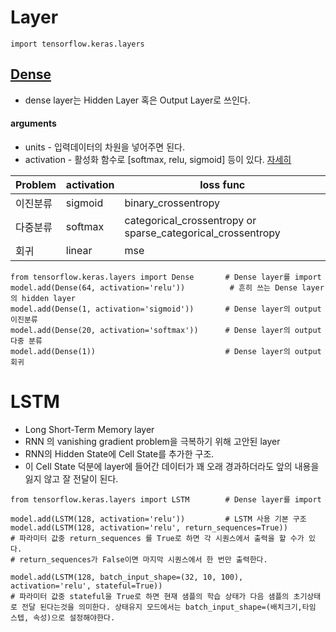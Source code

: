 # Layer
```
import tensorflow.keras.layers
```
## [Dense](https://keras.io/layers/core/#dense)
- dense layer는 Hidden Layer 혹은 Output Layer로 쓰인다.
#### arguments
- units - 입력데이터의 차원을 넣어주면 된다.
- activation - 활성화 함수로 [softmax, relu, sigmoid] 등이 있다. [자세히](https://keras.io/activations/)

|Problem| activation |  loss func|
|--                 |--         |--|
|이진분류| sigmoid | binary_crossentropy |
|다중분류|softmax|categorical_crossentropy or sparse_categorical_crossentropy|
|회귀| linear | mse|


```{python}
from tensorflow.keras.layers import Dense  		# Dense layer를 import
model.add(Dense(64, activation='relu'))          # 흔히 쓰는 Dense layer의 hidden layer
model.add(Dense(1, activation='sigmoid'))       # Dense layer의 output 이진분류
model.add(Dense(20, activation='softmax'))      # Dense layer의 output 다중 분류 
model.add(Dense(1))                             # Dense layer의 output 회귀
```

# LSTM
- Long Short-Term Memory layer
- RNN 의 vanishing gradient problem을 극복하기 위해 고안된 layer
- RNN의 Hidden State에 Cell State를 추가한 구조.
- 이 Cell State 덕분에 layer에 들어간 데이터가 꽤 오래 경과하더라도 앞의 내용을 잃지 않고 잘 전달이 된다.



```{python}
from tensorflow.keras.layers import LSTM        # Dense layer를 import

model.add(LSTM(128, activation='relu'))         # LSTM 사용 기본 구조
model.add(LSTM(128, activation='relu', return_sequences=True))         
# 파라미터 값중 return_sequences 를 True로 하면 각 시퀀스에서 출력을 할 수가 있다.
# return_sequences가 False이면 마지막 시퀀스에서 한 번만 출력한다.

model.add(LSTM(128, batch_input_shape=(32, 10, 100), activation='relu', stateful=True))  
# 파라미터 값중 stateful을 True로 하면 현재 샘플의 학습 상태가 다음 샘플의 초기상태로 전달 된다는것을 의미한다. 상태유지 모드에서는 batch_input_shape=(배치크기,타임 스텝, 속성)으로 설정해야한다.
```
